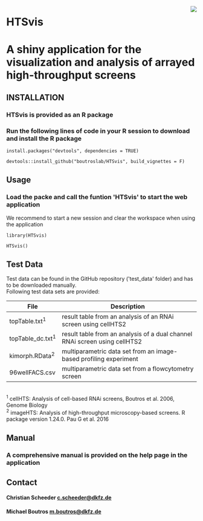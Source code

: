 

<p>
<img align="right" max-width="75%" src="https://github.com/cscheeder/HTSvis/blob/master/inst/appdir/WWW/logo.png">
<h1 id="title"  >HTSvis</h1>
</p>



# A shiny application for the visualization and analysis of arrayed high-throughput screens 




## INSTALLATION
### HTSvis is provided as an R package
### Run the following lines of code in your R session to download and install the R package
```
install.packages("devtools", dependencies = TRUE)

devtools::install_github("boutroslab/HTSvis", build_vignettes = F)
```
## Usage 
### Load the packe and call the funtion 'HTSvis' to start the web application
We recommend to start a new session and clear the workspace when using the application 
```
library(HTSvis)

HTSvis()
```
## Test Data
Test data can be found in the GitHub repository ('test_data' folder) and has to be downloaded manually. <br />
Following test data sets are provided:<br />

| File | Description |
| --- | --- |
| topTable.txt<sup>1</sup> | result table from an analysis of an RNAi screen using cellHTS2 |
| topTable_dc.txt<sup>1</sup>  | result table from an analysis of a dual channel RNAi screen using cellHTS2 |
| kimorph.RData<sup>2</sup> |  multiparametric data set from an image-based profiling experiment |
| 96wellFACS.csv   |  multiparametric data set from a flowcytometry screen |
</br> <sup>1</sup> cellHTS: Analysis of cell-based RNAi screens, Boutros et al. 2006, Genome Biology 
</br> <sup>2</sup> imageHTS: Analysis of high-throughput microscopy-based screens. R package version 1.24.0. Pau G et al. 2016 

## Manual
### A comprehensive manual is provided on the help page in the application 

## Contact 
#### Christian Scheeder c.scheeder@dkfz.de
#### Michael Boutros m.boutros@dkfz.de 


